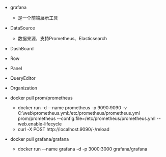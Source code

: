 * grafana
    * 是一个前端展示工具
* DataSource
    * 数据来源，支持Prometheus、Elasticsearch
* DashBoard
* Row
* Panel
* QueryEditor
* Organization

* docker pull prom/prometheus
    - docker run -d --name prometheus -p 9090:9090 -v C:\web\prometheus.yml:/etc/prometheus/prometheus.yml prom/prometheus --config.file=/etc/prometheus/prometheus.yml --web.enable-lifecycle
    - curl -X POST http://localhost:9090/-/reload
* docker pull grafana/grafana
    * docker run --name grafana -d -p 3000:3000 grafana/grafana